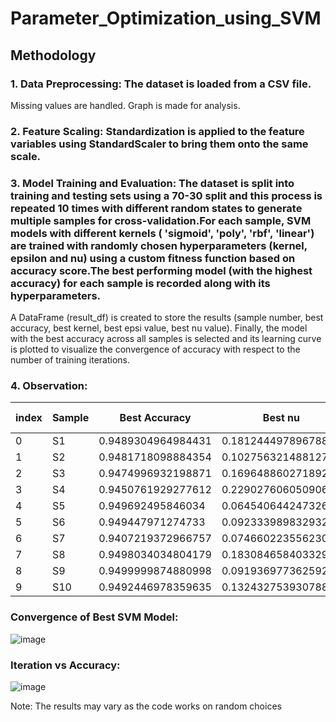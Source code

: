 # Parameter_Optimization_using_SVM

## Methodology

### 1. Data Preprocessing: The dataset is loaded from a CSV file. 
Missing values are handled. 
Graph is made for analysis.

### 2. Feature Scaling: Standardization is applied to the feature variables using StandardScaler to bring them onto the same scale.

### 3. Model Training and Evaluation: The dataset is split into training and testing sets using a 70-30 split and this process is repeated 10 times with different random states to generate multiple samples for cross-validation.For each sample, SVM models with different kernels ( 'sigmoid', 'poly', 'rbf', 'linear') are trained with randomly chosen hyperparameters (kernel, epsilon and nu) using a custom fitness function based on accuracy score.The best performing model (with the highest accuracy) for each sample is recorded along with its hyperparameters. 
A DataFrame (result_df) is created to store the results (sample number, best accuracy, best kernel, best epsi value, best nu value).
Finally, the model with the best accuracy across all samples is selected and its learning curve is plotted to visualize the convergence of accuracy with respect to the number of training iterations.

### 4. Observation:

|index|Sample|Best Accuracy|Best nu|Best Epsilon|Best Kernel|
|---|---|---|---|---|---|
|0|S1|0\.9489304964984431|0\.18124449789678865|0\.38259483316308407|sigmoid|
|1|S2|0\.9481718098884354|0\.10275632148812777|0\.3665828139522429|poly|
|2|S3|0\.9474996932198871|0\.16964886027189247|0\.45872799672228903|rbf|
|3|S4|0\.9450761929277612|0\.22902760605090672|0\.6924822358355808|linear|
|4|S5|0\.949692495846034|0\.06454064424732683|0\.16220477220123086|linear|
|5|S6|0\.949447971274733|0\.0923339898329325|0\.6798478889931833|rbf|
|6|S7|0\.9407219372966757|0\.07466022355623061|0\.633138223544199|poly|
|7|S8|0\.9498034034804179|0\.18308465840332988|0\.22013299521662488|linear|
|8|S9|0\.9499999874880998|0\.09193697736259261|0\.198043929151955|linear|
|9|S10|0\.9492446978359635|0\.1324327539307883|0\.6082372206790093|linear|

### Convergence of Best SVM Model:
![image](https://github.com/jaisika22/Parameter_Optimization_using_SVM/assets/107528387/8347f500-3f10-4434-8649-38700cc4a827)

### Iteration vs Accuracy:
![image](https://github.com/jaisika22/Parameter_Optimization_using_SVM/assets/107528387/3f1831b6-778b-4ad0-ac57-5e603c49c418)

Note: The results may vary as the code works on random choices

